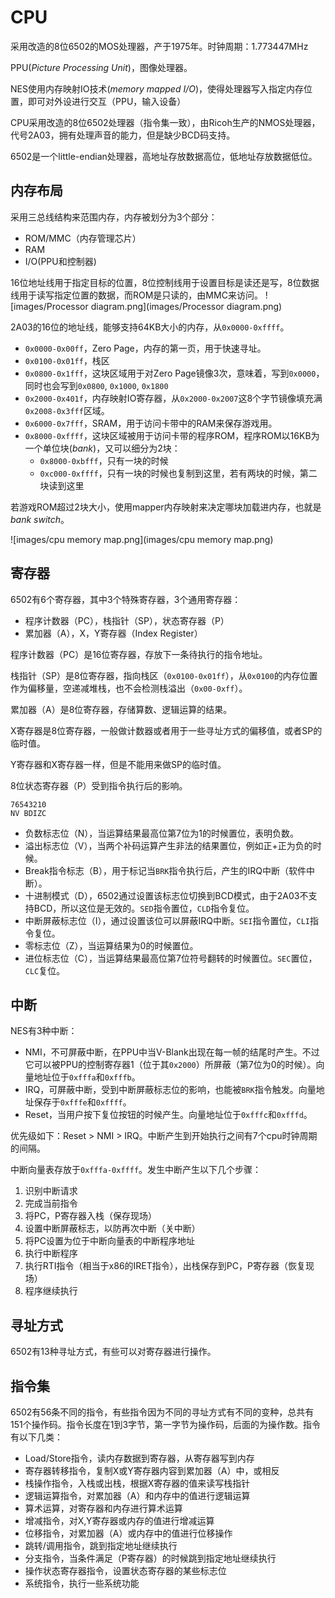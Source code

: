 # CPU
采用改造的8位6502的MOS处理器，产于1975年。时钟周期：1.773447MHz

PPU(*Picture Processing Unit*)，图像处理器。

NES使用内存映射IO技术(*memory mapped I/O*)，使得处理器写入指定内存位置，即可对外设进行交互（PPU，输入设备）

CPU采用改造的8位6502处理器（指令集一致），由Ricoh生产的NMOS处理器，代号2A03，拥有处理声音的能力，但是缺少BCD码支持。

6502是一个little-endian处理器，高地址存放数据高位，低地址存放数据低位。

## 内存布局
采用三总线结构来范围内存，内存被划分为3个部分：
- ROM/MMC（内存管理芯片）
- RAM
- I/O(PPU和控制器)

16位地址线用于指定目标的位置，8位控制线用于设置目标是读还是写，8位数据线用于读写指定位置的数据，而ROM是只读的，由MMC来访问。
![images/Processor diagram.png](images/Processor diagram.png)

2A03的16位的地址线，能够支持64KB大小的内存，从`0x0000-0xffff`。

- `0x0000-0x00ff`，Zero Page，内存的第一页，用于快速寻址。
- `0x0100-0x01ff`，栈区
- `0x0800-0x1fff`，这块区域用于对Zero Page镜像3次，意味着，写到`0x0000`，同时也会写到`0x0800`, `0x1000`, `0x1800`
- `0x2000-0x401f`，内存映射IO寄存器，从`0x2000-0x2007`这8个字节镜像填充满`0x2008-0x3fff`区域。
- `0x6000-0x7fff`，SRAM，用于访问卡带中的RAM来保存游戏用。
- `0x8000-0xffff`，这块区域被用于访问卡带的程序ROM，程序ROM以16KB为一个单位块(*bank*)，又可以细分为2块：
	- `0x8000-0xbfff`，只有一块的时候
	- `0xc000-0xffff`，只有一块的时候也复制到这里，若有两块的时候，第二块读到这里

若游戏ROM超过2块大小，使用mapper内存映射来决定哪块加载进内存，也就是*bank switch*。

![images/cpu memory map.png](images/cpu memory map.png)

## 寄存器
6502有6个寄存器，其中3个特殊寄存器，3个通用寄存器：
- 程序计数器（PC），栈指针（SP），状态寄存器（P）
- 累加器（A），X，Y寄存器（Index Register）

程序计数器（PC）是16位寄存器，存放下一条待执行的指令地址。

栈指针（SP）是8位寄存器，指向栈区（`0x0100-0x01ff`），从`0x0100`的内存位置作为偏移量，空递减堆栈，也不会检测栈溢出（`0x00-0xff`）。

累加器（A）是8位寄存器，存储算数、逻辑运算的结果。

X寄存器是8位寄存器，一般做计数器或者用于一些寻址方式的偏移值，或者SP的临时值。

Y寄存器和X寄存器一样，但是不能用来做SP的临时值。

8位状态寄存器（P）受到指令执行后的影响。
```
76543210
NV BDIZC
```

- 负数标志位（N），当运算结果最高位第7位为1的时候置位，表明负数。
- 溢出标志位（V），当两个补码运算产生非法的结果置位，例如正+正为负的时候。
- Break指令标志（B），用于标记当`BRK`指令执行后，产生的IRQ中断（软件中断）。
- 十进制模式（D），6502通过设置该标志位切换到BCD模式，由于2A03不支持BCD，所以这位是无效的。`SED`指令置位，`CLD`指令复位。
- 中断屏蔽标志位（I），通过设置该位可以屏蔽IRQ中断。`SEI`指令置位，`CLI`指令复位。
- 零标志位（Z），当运算结果为0的时候置位。
- 进位标志位（C），当运算结果最高位第7位符号翻转的时候置位。`SEC`置位，`CLC`复位。

## 中断
NES有3种中断：
- NMI，不可屏蔽中断，在PPU中当V-Blank出现在每一帧的结尾时产生。不过它可以被PPU的控制寄存器1（位于其`0x2000`）所屏蔽（第7位为0的时候）。向量地址位于`0xfffa`和`0xfffb`。
- IRQ，可屏蔽中断，受到中断屏蔽标志位的影响，也能被`BRK`指令触发。向量地址保存于`0xfffe`和`0xffff`。
- Reset，当用户按下复位按钮的时候产生。向量地址位于`0xfffc`和`0xfffd`。

优先级如下：Reset > NMI > IRQ。中断产生到开始执行之间有7个cpu时钟周期的间隔。

中断向量表存放于`0xfffa-0xffff`。发生中断产生以下几个步骤：
1. 识别中断请求
2. 完成当前指令
3. 将PC，P寄存器入栈（保存现场）
4. 设置中断屏蔽标志，以防再次中断（关中断）
5. 将PC设置为位于中断向量表的中断程序地址
6. 执行中断程序
7. 执行RTI指令（相当于x86的IRET指令），出栈保存到PC，P寄存器（恢复现场）
8. 程序继续执行

## 寻址方式
6502有13种寻址方式，有些可以对寄存器进行操作。

## 指令集
6502有56条不同的指令，有些指令因为不同的寻址方式有不同的变种，总共有151个操作码。指令长度在1到3字节，第一字节为操作码，后面的为操作数。指令有以下几类：
- Load/Store指令，读内存数据到寄存器，从寄存器写到内存
- 寄存器转移指令，复制X或Y寄存器内容到累加器（A）中，或相反
- 栈操作指令，入栈或出栈，根据X寄存器的值来读写栈指针
- 逻辑运算指令，对累加器（A）和内存中的值进行逻辑运算
- 算术运算，对寄存器和内存进行算术运算
- 增减指令，对X,Y寄存器或内存的值进行增减运算
- 位移指令，对累加器（A）或内存中的值进行位移操作
- 跳转/调用指令，跳到指定地址继续执行
- 分支指令，当条件满足（P寄存器）的时候跳到指定地址继续执行
- 操作状态寄存器指令，设置状态寄存器的某些标志位
- 系统指令，执行一些系统功能
